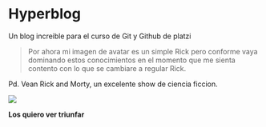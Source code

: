 
# Hyperblog
Un blog increible para el curso de Git y Github de platzi
>Por ahora mi imagen de avatar es un simple Rick pero conforme vaya dominando estos conocimientos en el momento que me sienta contento con lo que se cambiare a regular Rick.

Pd. Vean Rick and Morty, un excelente show de ciencia ficcion.

![](https://res.cloudinary.com/teepublic/image/private/s--01D00h5i--/t_Preview/b_rgb:262c3a,c_limit,f_jpg,h_630,q_90,w_630/v1557001068/production/designs/4770401_0.jpg)

**Los quiero ver triunfar**